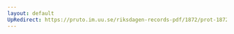 ```yaml
---
layout: default
UpRedirect: https://pruto.im.uu.se/riksdagen-records-pdf/1872/prot-1872--ak--404/prot-1872--ak--404_059.pdf
---
```

